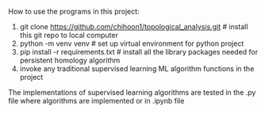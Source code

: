 How to use the programs in this project:

1. git clone https://github.com/chihoon1/topological_analysis.git # install this git repo to local computer
2. python -m venv venv # set up virtual environment for python project
3. pip install -r requirements.txt # install all the library packages needed for persistent homology algorithm
4. invoke any traditional supervised learning ML algorithm functions in the project

The implementations of supervised learning algorithms are tested in the .py file where algorithms are implemented or in .ipynb file
